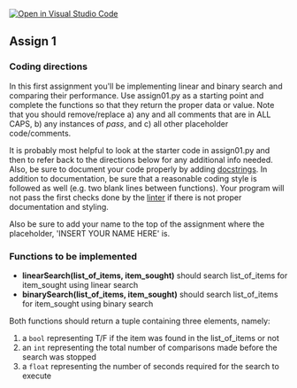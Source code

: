 [![Open in Visual Studio Code](https://classroom.github.com/assets/open-in-vscode-f059dc9a6f8d3a56e377f745f24479a46679e63a5d9fe6f495e02850cd0d8118.svg)](https://classroom.github.com/online_ide?assignment_repo_id=6732541&assignment_repo_type=AssignmentRepo)
## Assign 1

### Coding directions

In this first assignment you'll be implementing linear and binary search and
comparing their performance. Use assign01.py as a starting point and complete
the functions so that they return the proper data or value. Note that you should
remove/replace a) any and all comments that are in ALL CAPS, b) any instances of
_pass_, and c) all other placeholder code/comments. 

It is probably most helpful to look at the starter code in assign01.py and then
to refer back to the directions below for any additional info needed. Also, be
sure to document your code properly by adding
[docstrings](https://www.python.org/dev/peps/pep-0257/#what-is-a-docstring).  In
addition to documentation, be sure that a reasonable coding style is followed as
well (e.g. two blank lines between functions). Your program will not pass the
first checks done by the [linter](https://realpython.com/python-code-quality/#linters) 
if there is not proper documentation and styling.

Also be sure to add your name to the top of the assignment where the placeholder, 
'INSERT YOUR NAME HERE' is. 

### Functions to be implemented
* __linearSearch(list_of_items, item_sought)__ should search list_of_items for item_sought using linear search
* __binarySearch(list_of_items, item_sought)__ should search list_of_items for item_sought using binary search

Both functions should return a tuple containing three elements, namely:
1. a `bool` representing T/F if the item was found in the list_of_items or not
2. an `int` representing the total number of comparisons made before the search was stopped
3. a `float` representing the number of seconds required for the search to execute
